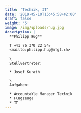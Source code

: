 ```yaml
---
title: 'Technik, IT'
date: '2019-05-10T15:45:58+02:00'
draft: false
weight: '5'
image: /img/uploads/hug.jpg
description: |-
  **Philipp Hug**

  T +41 76 370 22 54\
  <mailto:philipp.hug@mfgt.ch>

  \
  Stellvertreter:

  * Josef Kurath

  \
  Aufgaben:

  * Accountable Manager Technik
  * Flugzeuge
  * IT
---
```


